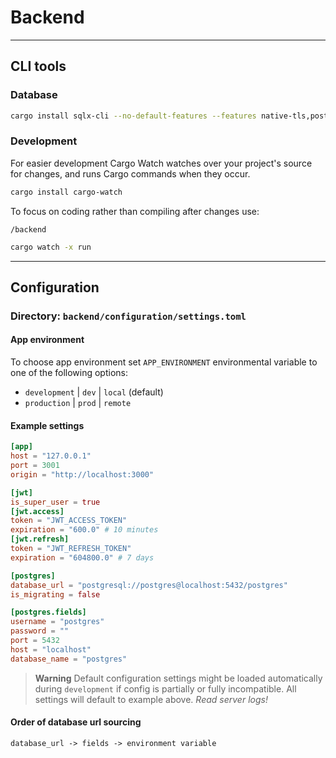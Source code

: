 # Backend

----

## CLI tools

### Database

```bash
cargo install sqlx-cli --no-default-features --features native-tls,postgres
```

### Development

For easier development Cargo Watch watches over your project's source for changes, and runs Cargo commands when they occur.

```bash
cargo install cargo-watch
```

To focus on coding rather than compiling after changes use:

`/backend`

```bash
cargo watch -x run
```

----

## Configuration

### Directory: `backend/configuration/settings.toml`

#### App environment

To choose app environment set `APP_ENVIRONMENT` environmental variable to one of the following options:
- `development` | `dev` | `local` (default)
- `production` | `prod` | `remote`

#### Example settings


```toml
[app]
host = "127.0.0.1"
port = 3001
origin = "http://localhost:3000"

[jwt]
is_super_user = true
[jwt.access]
token = "JWT_ACCESS_TOKEN"
expiration = "600.0" # 10 minutes
[jwt.refresh]
token = "JWT_REFRESH_TOKEN"
expiration = "604800.0" # 7 days

[postgres]
database_url = "postgresql://postgres@localhost:5432/postgres"
is_migrating = false

[postgres.fields]
username = "postgres"
password = ""
port = 5432
host = "localhost"
database_name = "postgres"
```

> **Warning**
> Default configuration settings might be loaded automatically during `development` if config is partially or fully incompatible.
> All settings will default to example above.
> _Read server logs!_
#### 

#### Order of database url sourcing

`database_url -> fields -> environment variable`
